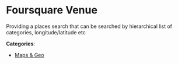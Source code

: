 # Foursquare Venue

Providing a places search that can be searched by hierarchical list of categories, longitude/latitude etc

**Categories**:

- [Maps & Geo](https://github/apis-list/apis-list#maps-and-geo)



